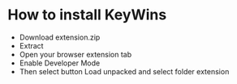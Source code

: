 # How to install KeyWins
- Download extension.zip
- Extract
- Open your browser extension tab
- Enable Developer Mode
- Then select button Load unpacked and select folder extension
